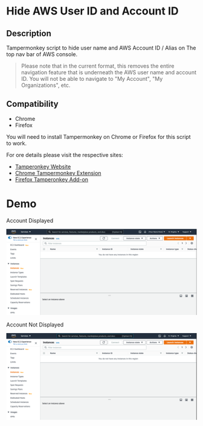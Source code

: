 # Hide AWS User ID and Account ID

## Description

Tampermonkey script to hide user name and AWS Account ID / Alias on The top nav bar of AWS console.  

> Please note that in the current format, this removes the entire navigation feature that is underneath the AWS user name and account ID.  You will not be able to navigate to "My Account", "My  Organizations", etc.

## Compatibility
* Chrome
* Firefox

You will need to install Tampermonkey on Chrome or Firefox for this script to work. 

For ore details please visit the respective sites:
- [Tamperonkey Website](https://www.tampermonkey.net/)
- [Chrome Tampermonkey Extension](https://chrome.google.com/webstore/detail/tampermonkey/dhdgffkkebhmkfjojejmpbldmpobfkfo?hl=en)
- [Firefox Tamperonkey Add-on](https://addons.mozilla.org/en-US/firefox/search/?q=tampermonkey)

# Demo

Account Displayed

![ Account Displayed](images/account-displayed.png)

Account Not Displayed

![Account Not Displayed](images/account-not-displayed.png)

